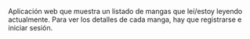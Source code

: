 Aplicación web que muestra un listado de mangas que leí/estoy leyendo actualmente. Para ver los detalles de cada manga, hay que registrarse e iniciar sesión.
